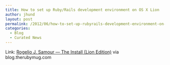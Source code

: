 ```yaml
---
title: How to set up Ruby/Rails development environment on OS X Lion
author: jhund
layout: post
permalink: /2012/06/how-to-set-up-rubyrails-development-environment-on-os-x-lion/
categories:
  - Blog
  - Curated News
---
```

Link: [Rogelio J. Samour &mdash; The Install (Lion Edition)][1] via blog.therubymug.com

 [1]: http://bit.ly/MqRyUs